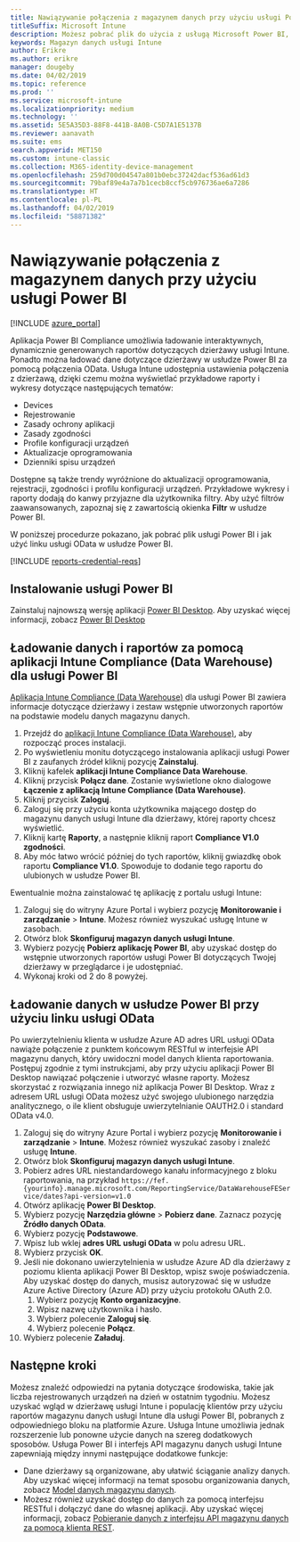 ```yaml
---
title: Nawiązywanie połączenia z magazynem danych przy użyciu usługi Power BI
titleSuffix: Microsoft Intune
description: Możesz pobrać plik do użycia z usługą Microsoft Power BI, który umożliwia ładowanie interaktywnych, dynamicznie generowanych raportów dla dzierżawy usługi Microsoft Intune.
keywords: Magazyn danych usługi Intune
author: Erikre
ms.author: erikre
manager: dougeby
ms.date: 04/02/2019
ms.topic: reference
ms.prod: ''
ms.service: microsoft-intune
ms.localizationpriority: medium
ms.technology: ''
ms.assetid: 5E5A35D3-88F8-441B-8A0B-C5D7A1E5137B
ms.reviewer: aanavath
ms.suite: ems
search.appverid: MET150
ms.custom: intune-classic
ms.collection: M365-identity-device-management
ms.openlocfilehash: 259d700d04547a801b0ebc37242dacf536ad61d3
ms.sourcegitcommit: 79baf89e4a7a7b1cecb8ccf5cb976736ae6a7286
ms.translationtype: HT
ms.contentlocale: pl-PL
ms.lasthandoff: 04/02/2019
ms.locfileid: "58871382"
---
```

# <a name="connect-to-the-data-warehouse-with-power-bi"></a>Nawiązywanie połączenia z magazynem danych przy użyciu usługi Power BI

[!INCLUDE [azure_portal](./includes/azure_portal.md)]

Aplikacja Power BI Compliance umożliwia ładowanie interaktywnych, dynamicznie generowanych raportów dotyczących dzierżawy usługi Intune. Ponadto można ładować dane dotyczące dzierżawy w usłudze Power BI za pomocą połączenia OData. Usługa Intune udostępnia ustawienia połączenia z dzierżawą, dzięki czemu można wyświetlać przykładowe raporty i wykresy dotyczące następujących tematów:  

  -  Devices
  -  Rejestrowanie
  -  Zasady ochrony aplikacji
  -  Zasady zgodności
  -  Profile konfiguracji urządzeń
  -  Aktualizacje oprogramowania
  -  Dzienniki spisu urządzeń

Dostępne są także trendy wyróżnione do aktualizacji oprogramowania, rejestracji, zgodności i profilu konfiguracji urządzeń. Przykładowe wykresy i raporty dodają do kanwy przyjazne dla użytkownika filtry. Aby użyć filtrów zaawansowanych, zapoznaj się z zawartością okienka **Filtr** w usłudze Power BI.

W poniższej procedurze pokazano, jak pobrać plik usługi Power BI i jak użyć linku usługi OData w usłudze Power BI.

[!INCLUDE [reports-credential-reqs](./includes/reports-credential-reqs.md)]

## <a name="install-power-bi"></a>Instalowanie usługi Power BI

Zainstaluj najnowszą wersję aplikacji [Power BI Desktop](https://aka.ms/intune/datawarehouseapi/installpowerbi). Aby uzyskać więcej informacji, zobacz [Power BI Desktop](https://powerbi.microsoft.com/desktop)

## <a name="load-the-data-and-reports-using-the-power-bi-intune-compliance-data-warehouse-app"></a>Ładowanie danych i raportów za pomocą aplikacji Intune Compliance (Data Warehouse) dla usługi Power BI

[Aplikacja Intune Compliance (Data Warehouse)](https://aka.ms/intune/datawarehouseapi/getpowerbiapp) dla usługi Power BI zawiera informacje dotyczące dzierżawy i zestaw wstępnie utworzonych raportów na podstawie modelu danych magazynu danych.

1.  Przejdź do [aplikacji Intune Compliance (Data Warehouse)](https://aka.ms/intune/datawarehouseapi/getpowerbiapp), aby rozpocząć proces instalacji.
2.  Po wyświetleniu monitu dotyczącego instalowania aplikacji usługi Power BI z zaufanych źródeł kliknij pozycję **Zainstaluj**.
3.  Kliknij kafelek **aplikacji Intune Compliance Data Warehouse**.
4.  Kliknij przycisk **Połącz dane**. 
    Zostanie wyświetlone okno dialogowe **Łączenie z aplikacją Intune Compliance (Data Warehouse)**.
5.  Kliknij przycisk **Zaloguj**.
6.  Zaloguj się przy użyciu konta użytkownika mającego dostęp do magazynu danych usługi Intune dla dzierżawy, której raporty chcesz wyświetlić. 
7.  Kliknij kartę **Raporty**, a następnie kliknij raport **Compliance V1.0 zgodności**.
8.  Aby móc łatwo wrócić później do tych raportów, kliknij gwiazdkę obok raportu **Compliance V1.0**. Spowoduje to dodanie tego raportu do ulubionych w usłudze Power BI.

Ewentualnie można zainstalować tę aplikację z portalu usługi Intune:

1.  Zaloguj się do witryny Azure Portal i wybierz pozycję **Monitorowanie i zarządzanie** > **Intune**. Możesz również wyszukać usługę Intune w zasobach.
2.  Otwórz blok **Skonfiguruj magazyn danych usługi Intune**.
3.  Wybierz pozycję **Pobierz aplikację Power BI**, aby uzyskać dostęp do wstępnie utworzonych raportów usługi Power BI dotyczących Twojej dzierżawy w przeglądarce i je udostępniać.
4.  Wykonaj kroki od 2 do 8 powyżej.

## <a name="load-the-data-in-power-bi-using-the-odata-link"></a>Ładowanie danych w usłudze Power BI przy użyciu linku usługi OData

Po uwierzytelnieniu klienta w usłudze Azure AD adres URL usługi OData nawiąże połączenie z punktem końcowym RESTful w interfejsie API magazynu danych, który uwidoczni model danych klienta raportowania. Postępuj zgodnie z tymi instrukcjami, aby przy użyciu aplikacji Power BI Desktop nawiązać połączenie i utworzyć własne raporty. Możesz skorzystać z rozwiązania innego niż aplikacja Power BI Desktop. Wraz z adresem URL usługi OData możesz użyć swojego ulubionego narzędzia analitycznego, o ile klient obsługuje uwierzytelnianie OAUTH2.0 i standard OData v4.0.

1.  Zaloguj się do witryny Azure Portal i wybierz pozycję **Monitorowanie i zarządzanie** > **Intune**. Możesz również wyszukać zasoby i znaleźć usługę **Intune**.  
2.  Otwórz blok **Skonfiguruj magazyn danych usługi Intune**.
3. Pobierz adres URL niestandardowego kanału informacyjnego z bloku raportowania, na przykład `https://fef.{yourinfo}.manage.microsoft.com/ReportingService/DataWarehouseFEService/dates?api-version=v1.0`
4. Otwórz aplikację **Power BI Desktop**.
5. Wybierz pozycję **Narzędzia główne** > **Pobierz dane**. Zaznacz pozycję **Źródło danych OData**.
6. Wybierz pozycję **Podstawowe**.
7. Wpisz lub wklej **adres URL usługi OData** w polu adresu URL.
8. Wybierz przycisk **OK**.
9. Jeśli nie dokonano uwierzytelnienia w usłudze Azure AD dla dzierżawy z poziomu klienta aplikacji Power BI Desktop, wpisz swoje poświadczenia. Aby uzyskać dostęp do danych, musisz autoryzować się w usłudze Azure Active Directory (Azure AD) przy użyciu protokołu OAuth 2.0.  
    1.  Wybierz pozycję **Konto organizacyjne**.  
    2.  Wpisz nazwę użytkownika i hasło.  
    3.  Wybierz polecenie **Zaloguj się**.  
    4.  Wybierz polecenie **Połącz**.  
10. Wybierz polecenie **Załaduj**.

## <a name="next-steps"></a>Następne kroki

Możesz znaleźć odpowiedzi na pytania dotyczące środowiska, takie jak liczba rejestrowanych urządzeń na dzień w ostatnim tygodniu. Możesz uzyskać wgląd w dzierżawę usługi Intune i populację klientów przy użyciu raportów magazynu danych usługi Intune dla usługi Power BI, pobranych z odpowiedniego bloku na platformie Azure. Usługa Intune umożliwia jednak rozszerzenie lub ponowne użycie danych na szereg dodatkowych sposobów. Usługa Power BI i interfejs API magazynu danych usługi Intune zapewniają między innymi następujące dodatkowe funkcje:

<!-- -  You can use Power BI Desktop to create additional report types with your data. For example, you could create a custom chart representing the ratio of device manufactures in your enterprise. For more information about creating custom reports with Power BI and the Intune Data Warehouse, see `BLOG POST ON POWER BI`. -->
 -  Dane dzierżawy są organizowane, aby ułatwić ściąganie analizy danych. Aby uzyskać więcej informacji na temat sposobu organizowania danych, zobacz [Model danych magazynu danych](reports-ref-data-model.md).
 -  Możesz również uzyskać dostęp do danych za pomocą interfejsu RESTful i dołączyć dane do własnej aplikacji. Aby uzyskać więcej informacji, zobacz [Pobieranie danych z interfejsu API magazynu danych za pomocą klienta REST](reports-proc-data-rest.md).
